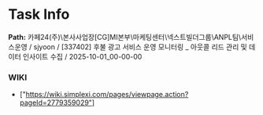 # Task Info

**Path:** 카페24(주)\본사사업장\[CG]MI본부\마케팅센터\넥스트빌더그룹\ANPL팀\서비스운영 / sjyoon / [337402] 후불 광고 서비스 운영 모니터링 _ 아웃콜 리드 관리 및 데이터 인사이트 수집 / 2025-10-01_00-00-00

### WIKI
- ["https://wiki.simplexi.com/pages/viewpage.action?pageId=2779359029"]

